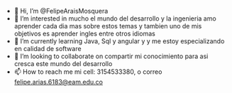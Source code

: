 - 👋 Hi, I’m @FelipeAraisMosquera
- 👀 I’m interested in  mucho el mundo del desarrollo y la ingenieria amo  aprender cada dia mas  sobre estos temas y tambien uno de mis objetivos es aprender ingles entre otros idiomas
- 🌱 I’m currently learning  Java, Sql y angular y  y me estoy especializando en calidad de software
- 💞️ I’m looking to collaborate on  compartir mi conocimiento para asi  cresca este mundo del desarrollo
- 📫 How to reach me  mi cell: 3154533380, o correo  felipe.arias.6183@eam.edu.co


<!---
FelipeAraisMosquera/FelipeAraisMosquera is a ✨ special ✨ repository because its `README.md` (this file) appears on your GitHub profile.
You can click the Preview link to take a look at your changes.
--->
